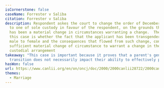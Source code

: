 ```yaml
---
isCornerstone: false
caseName: Forrester v Saliba
citation: Forrester v Saliba
description: Respondent askes the court to change the order of December 10, 1996
  to one of sole custody in favour of the respondent, on the grounds that there
  has been a material change in circumstances warranting a change.  The issue in
  this case is whether the fact that the applicant has been transgendering from
  male to female and the consequences that flowed from such change, constitute a
  sufficient material change of circumstance to warrant a change in the
  custodial arrangement
takeaway: "This case is important because it proves that a parent's gender
  transition does not necessarily impact their ability to effectively parent. "
hasWon: false
url: https://www.canlii.org/en/on/oncj/doc/2000/2000canlii28722/2000canlii28722.html?autocompleteStr=forrester%20v%20&autocompletePos=4
themes:
  - Marriage
---
```

